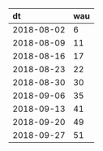 | dt | wau |
| :--- | :--- |
| 2018-08-02 | 6 |
| 2018-08-09 | 11 |
| 2018-08-16 | 17 |
| 2018-08-23 | 22 |
| 2018-08-30 | 30 |
| 2018-09-06 | 35 |
| 2018-09-13 | 41 |
| 2018-09-20 | 49 |
| 2018-09-27 | 51 |
